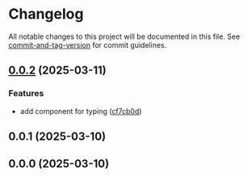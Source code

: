 # Changelog

All notable changes to this project will be documented in this file. See [commit-and-tag-version](https://github.com/absolute-version/commit-and-tag-version) for commit guidelines.

## [0.0.2](https://github.com/wert2all/son-type/compare/v0.0.1...v0.0.2) (2025-03-11)

### Features

- add component for typing ([cf7cb0d](https://github.com/wert2all/son-type/commit/cf7cb0d17c5628816ce731f004cac0f01849a7d4))

## 0.0.1 (2025-03-10)

## 0.0.0 (2025-03-10)
